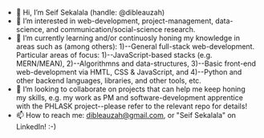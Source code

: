 - 👋 Hi, I’m Seif Sekalala (handle: @dibleauzah)
- 👀 I’m interested in web-development, project-management, data-science, and communication/social-science research.
- 🌱 I’m currently learning and/or continuosly honing my knowledge in areas such as (among others): 1)--General full-stack web-development. Particular areas of focus: 1)--JavaScript-based stacks (e.g. MERN/MEAN), 2)--Algorithmns and data-structures, 3)--Basic front-end web-development via HMTL, CSS & JavaScript, and 4)--Python and other backend languages, libraries, and other tools, etc.
- 💞️ I’m looking to collaborate on projects that can help me keep honing my skills, e.g. my work as PM and software-development apprentice with the PHLASK project--please refer to the relevant repo for details!
- 📫 How to reach me: dibleauzah@gmail.com, or "Seif Sekalala" on LinkedIn! :-)

<!---
dibleauzah/dibleauzah is a ✨ special ✨ repository because its `README.md` (this file) appears on your GitHub profile.
You can click the Preview link to take a look at your changes.
--->
